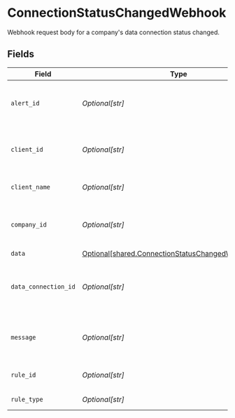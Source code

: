 # ConnectionStatusChangedWebhook

Webhook request body for a company's data connection status changed.


## Fields

| Field                                                                                                            | Type                                                                                                             | Required                                                                                                         | Description                                                                                                      | Example                                                                                                          |
| ---------------------------------------------------------------------------------------------------------------- | ---------------------------------------------------------------------------------------------------------------- | ---------------------------------------------------------------------------------------------------------------- | ---------------------------------------------------------------------------------------------------------------- | ---------------------------------------------------------------------------------------------------------------- |
| `alert_id`                                                                                                       | *Optional[str]*                                                                                                  | :heavy_minus_sign:                                                                                               | Unique identifier of the webhook event.                                                                          |                                                                                                                  |
| `client_id`                                                                                                      | *Optional[str]*                                                                                                  | :heavy_minus_sign:                                                                                               | Unique identifier for your client in Codat.                                                                      |                                                                                                                  |
| `client_name`                                                                                                    | *Optional[str]*                                                                                                  | :heavy_minus_sign:                                                                                               | Name of your client in Codat.                                                                                    |                                                                                                                  |
| `company_id`                                                                                                     | *Optional[str]*                                                                                                  | :heavy_minus_sign:                                                                                               | Unique identifier for your SMB in Codat.                                                                         | 8a210b68-6988-11ed-a1eb-0242ac120002                                                                             |
| `data`                                                                                                           | [Optional[shared.ConnectionStatusChangedWebhookData]](../../models/shared/connectionstatuschangedwebhookdata.md) | :heavy_minus_sign:                                                                                               | N/A                                                                                                              |                                                                                                                  |
| `data_connection_id`                                                                                             | *Optional[str]*                                                                                                  | :heavy_minus_sign:                                                                                               | Unique identifier for a company's data connection.                                                               | 2e9d2c44-f675-40ba-8049-353bfcb5e171                                                                             |
| `message`                                                                                                        | *Optional[str]*                                                                                                  | :heavy_minus_sign:                                                                                               | A human-readable message about the webhook.                                                                      |                                                                                                                  |
| `rule_id`                                                                                                        | *Optional[str]*                                                                                                  | :heavy_minus_sign:                                                                                               | Unique identifier for the rule.                                                                                  |                                                                                                                  |
| `rule_type`                                                                                                      | *Optional[str]*                                                                                                  | :heavy_minus_sign:                                                                                               | The type of rule.                                                                                                |                                                                                                                  |